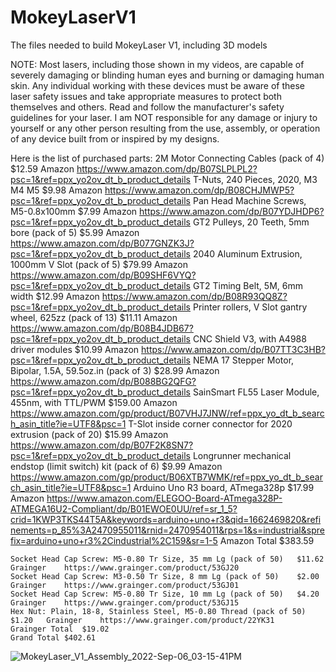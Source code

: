 # MokeyLaserV1
The files needed to build MokeyLaser V1, including 3D models

NOTE: Most lasers, including those shown in my videos, are capable of severely damaging or blinding human eyes and burning or damaging human skin. Any individual working with these devices must be aware of these laser safety issues and take appropriate measures to protect both themselves and others. Read and follow the manufacturer's safety guidelines for your laser. I am NOT responsible for any damage or injury to yourself or any other person resulting from the use, assembly, or operation of any device built from or inspired by my designs. 

Here is the list of purchased parts:
	2M Motor Connecting Cables (pack of 4)	$12.59	Amazon	https://www.amazon.com/dp/B07SLPLPL2?psc=1&ref=ppx_yo2ov_dt_b_product_details
	T-Nuts, 240 Pieces, 2020, M3 M4 M5	$9.98	Amazon	https://www.amazon.com/dp/B08CHJMWP5?psc=1&ref=ppx_yo2ov_dt_b_product_details
	Pan Head Machine Screws, M5-0.8x100mm	$7.99	Amazon	https://www.amazon.com/dp/B07YDJHDP6?psc=1&ref=ppx_yo2ov_dt_b_product_details
	GT2 Pulleys, 20 Teeth, 5mm bore (pack of 5)	$5.99	Amazon	https://www.amazon.com/dp/B077GNZK3J?psc=1&ref=ppx_yo2ov_dt_b_product_details
	2040 Aluminum Extrusion, 1000mm V Slot (pack of 5)	$79.99	Amazon	https://www.amazon.com/dp/B09SHF6VYQ?psc=1&ref=ppx_yo2ov_dt_b_product_details
	GT2 Timing Belt, 5M, 6mm width	$12.99	Amazon	https://www.amazon.com/dp/B08R93QQ8Z?psc=1&ref=ppx_yo2ov_dt_b_product_details
	Printer rollers, V Slot gantry wheel, 625zz (pack of 13)	$11.11	Amazon	https://www.amazon.com/dp/B08B4JDB67?psc=1&ref=ppx_yo2ov_dt_b_product_details
	CNC Shield V3, with A4988 driver modules	$10.99	Amazon	https://www.amazon.com/dp/B07TT3C3HB?psc=1&ref=ppx_yo2ov_dt_b_product_details
	NEMA 17 Stepper Motor, Bipolar, 1.5A, 59.5oz.in (pack of 3)	$28.99	Amazon	https://www.amazon.com/dp/B088BG2QFG?psc=1&ref=ppx_yo2ov_dt_b_product_details
	SainSmart FL55 Laser Module, 455nm, with TTL/PWM 	$159.00	Amazon	https://www.amazon.com/gp/product/B07VHJ7JNW/ref=ppx_yo_dt_b_search_asin_title?ie=UTF8&psc=1
	T-Slot inside corner connector for 2020 extrusion (pack of 20)	$15.99	Amazon	https://www.amazon.com/dp/B07F2K8SN7?psc=1&ref=ppx_yo2ov_dt_b_product_details
	Longrunner mechanical endstop (limit switch) kit (pack of 6)	$9.99	Amazon	https://www.amazon.com/gp/product/B06XTB7WMK/ref=ppx_yo_dt_b_search_asin_title?ie=UTF8&psc=1
	Arduino Uno R3 board, ATmega328p	$17.99	Amazon	https://www.amazon.com/ELEGOO-Board-ATmega328P-ATMEGA16U2-Compliant/dp/B01EWOE0UU/ref=sr_1_5?crid=1KWP3TKS44T5A&keywords=arduino+uno+r3&qid=1662469820&refinements=p_85%3A2470955011&rnid=2470954011&rps=1&s=industrial&sprefix=arduino+uno+r3%2Cindustrial%2C159&sr=1-5
	Amazon Total	$383.59		
				
	Socket Head Cap Screw: M5-0.80 Tr Size, 35 mm Lg (pack of 50)	$11.62	Grainger	https://www.grainger.com/product/53GJ20
	Socket Head Cap Screw: M3-0.50 Tr Size, 8 mm Lg (pack of 50)	$2.00	Grainger	https://www.grainger.com/product/53GJ01
	Socket Head Cap Screw: M5-0.80 Tr Size, 10 mm Lg (pack of 50)	$4.20	Grainger	https://www.grainger.com/product/53GJ15
	Hex Nut: Plain, 18-8, Stainless Steel, M5-0.80 Thread (pack of 50)	$1.20	Grainger	https://www.grainger.com/product/22YK31
	Grainger Total	$19.02		
	Grand Total	$402.61		
![MokeyLaser_V1_Assembly_2022-Sep-06_03-15-41PM](https://user-images.githubusercontent.com/112953405/189668974-6a97e5fa-2198-4392-a62f-2167ebe6190b.jpg)
